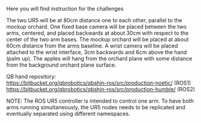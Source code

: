 Here you will find instruction for the challenges

The two UR5 will be at 80cm distance one to each other, parallel to the mockup orchard.
One fixed base camera will be placed between the two arms, centered, and placed backwards at about 30cm with respect to the center of the two arm bases.
The mockup orchard will be placed at about 60cm distance from the arms baseline.
A wrist camera will be placed attached to the wrist interface, 3cm backwards and 6cm above the hand (palm up).
The apples will hang from the orchard plane with some distance from the background orchard plane surface.

QB hand repository:<br/>
https://bitbucket.org/qbrobotics/qbshin-ros/src/production-noetic/ (ROS1)<br/>
https://bitbucket.org/qbrobotics/qbshin-ros/src/production-humble/ (ROS2)<br/>

NOTE: The ROS UR5 controller is intended to control one arm. To have both arms running simultaneously, the UR5 nodes needs to be replicated and eventually separated using different namespaces.

